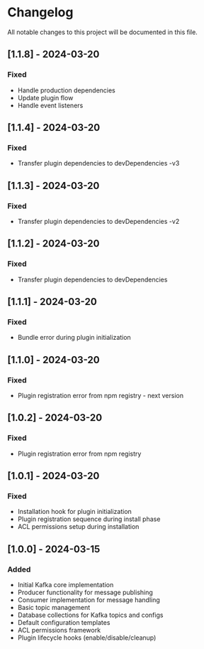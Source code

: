 # Changelog

All notable changes to this project will be documented in this file.

## [1.1.8] - 2024-03-20

### Fixed
- Handle production dependencies
- Update plugin flow
- Handle event listeners

## [1.1.4] - 2024-03-20

### Fixed
- Transfer plugin dependencies to devDependencies -v3

## [1.1.3] - 2024-03-20

### Fixed
- Transfer plugin dependencies to devDependencies -v2

## [1.1.2] - 2024-03-20

### Fixed
- Transfer plugin dependencies to devDependencies

## [1.1.1] - 2024-03-20

### Fixed
- Bundle error during plugin initialization

## [1.1.0] - 2024-03-20

### Fixed
- Plugin registration error from npm registry - next version

## [1.0.2] - 2024-03-20

### Fixed
- Plugin registration error from npm registry

## [1.0.1] - 2024-03-20

### Fixed
- Installation hook for plugin initialization
- Plugin registration sequence during install phase
- ACL permissions setup during installation

## [1.0.0] - 2024-03-15

### Added
- Initial Kafka core implementation
- Producer functionality for message publishing
- Consumer implementation for message handling
- Basic topic management
- Database collections for Kafka topics and configs
- Default configuration templates
- ACL permissions framework
- Plugin lifecycle hooks (enable/disable/cleanup)
